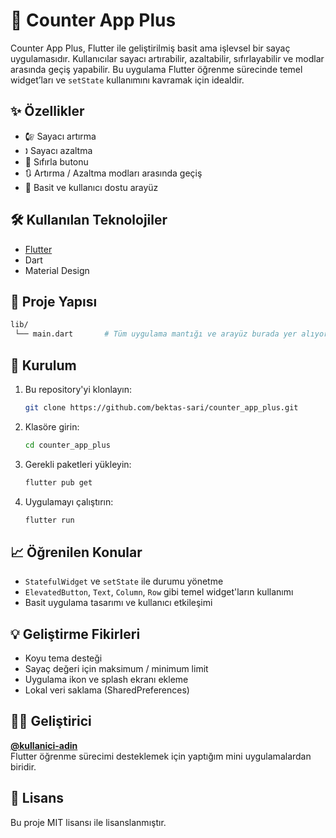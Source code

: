 # 🧲 Counter App Plus

Counter App Plus, Flutter ile geliştirilmiş basit ama işlevsel bir sayaç uygulamasıdır. Kullanıcılar sayacı artırabilir, azaltabilir, sıfırlayabilir ve modlar arasında geçiş yapabilir. Bu uygulama Flutter öğrenme sürecinde temel widget’ları ve `setState` kullanımını kavramak için idealdir.

## ✨ Özellikler

- 🕼️ Sayacı artırma
- 🕽️ Sayacı azaltma
- 🔁 Sıfırla butonu
- 🔃 Artırma / Azaltma modları arasında geçiş
- 🎯 Basit ve kullanıcı dostu arayüz

## 🛠️ Kullanılan Teknolojiler

- [Flutter](https://flutter.dev/)
- Dart
- Material Design

## 📂 Proje Yapısı

```bash
lib/
 └── main.dart       # Tüm uygulama mantığı ve arayüz burada yer alıyor
```

## 🔧 Kurulum

1. Bu repository'yi klonlayın:
   ```bash
   git clone https://github.com/bektas-sari/counter_app_plus.git
   ```
2. Klasöre girin:
   ```bash
   cd counter_app_plus
   ```
3. Gerekli paketleri yükleyin:
   ```bash
   flutter pub get
   ```
4. Uygulamayı çalıştırın:
   ```bash
   flutter run
   ```

## 📈 Öğrenilen Konular

- `StatefulWidget` ve `setState` ile durumu yönetme
- `ElevatedButton`, `Text`, `Column`, `Row` gibi temel widget'ların kullanımı
- Basit uygulama tasarımı ve kullanıcı etkileşimi

## 💡 Geliştirme Fikirleri

- Koyu tema desteği
- Sayaç değeri için maksimum / minimum limit
- Uygulama ikon ve splash ekranı ekleme
- Lokal veri saklama (SharedPreferences)

## 🧑‍💻 Geliştirici

**[@kullanici-adin](https://github.com/bektas-sari)**  
Flutter öğrenme sürecimi desteklemek için yaptığım mini uygulamalardan biridir.

## 📝 Lisans

Bu proje MIT lisansı ile lisanslanmıştır.

